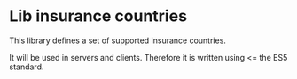 # Lib insurance countries

This library defines a set of supported insurance countries.

It will be used in servers and clients. Therefore it is written using <= the ES5 standard.
